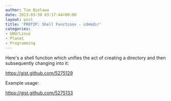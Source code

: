 ```yaml
---
author: Tim Bielawa
date: 2013-03-30 03:17:44+00:00
layout: post
title: 'PROTIP: Shell Functions - cdmkdir'
categories:
- GNU/Linux
- Planet
- Programming
---
```


Here's a shell function which unifies the act of creating a directory and then subsequently changing into it:

https://gist.github.com/5275129

Example usage:

https://gist.github.com/5275133

